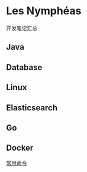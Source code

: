 # Les Nymphéas

开发笔记汇总



## Java

## Database

## Linux

## Elasticsearch

## Go

## Docker

[常用命令](docs/docker/常用命令)